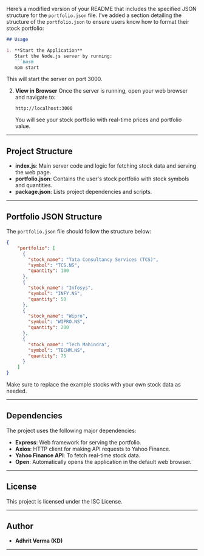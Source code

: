 Here’s a modified version of your README that includes the specified JSON structure for the `portfolio.json` file. I've added a section detailing the structure of the `portfolio.json` to ensure users know how to format their stock portfolio:

```markdown
## Usage

1. **Start the Application**
   Start the Node.js server by running:
   ```bash
   npm start
   ```
   This will start the server on port 3000.

2. **View in Browser**
   Once the server is running, open your web browser and navigate to:
   ```
   http://localhost:3000
   ```
   You will see your stock portfolio with real-time prices and portfolio value.

---

## Project Structure

- **index.js**: Main server code and logic for fetching stock data and serving the web page.
- **portfolio.json**: Contains the user's stock portfolio with stock symbols and quantities.
- **package.json**: Lists project dependencies and scripts.

---

## Portfolio JSON Structure

The `portfolio.json` file should follow the structure below:

```json
{
    "portfolio": [
      {
        "stock_name": "Tata Consultancy Services (TCS)",
        "symbol": "TCS.NS",
        "quantity": 100
      },
      {
        "stock_name": "Infosys",
        "symbol": "INFY.NS",
        "quantity": 50
      },
      {
        "stock_name": "Wipro",
        "symbol": "WIPRO.NS",
        "quantity": 200
      },
      {
        "stock_name": "Tech Mahindra",
        "symbol": "TECHM.NS",
        "quantity": 75
      }
    ]
}
```

Make sure to replace the example stocks with your own stock data as needed.

---

## Dependencies

The project uses the following major dependencies:
- **Express**: Web framework for serving the portfolio.
- **Axios**: HTTP client for making API requests to Yahoo Finance.
- **Yahoo Finance API**: To fetch real-time stock data.
- **Open**: Automatically opens the application in the default web browser.

---

## License

This project is licensed under the ISC License.

---

## Author

- **Adhrit Verma (KD)**

---
```